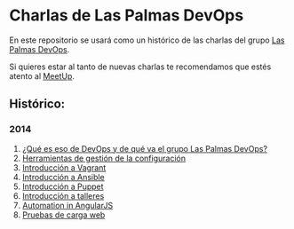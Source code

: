 # Charlas de Las Palmas DevOps

En este repositorio se usará como un histórico de las charlas del grupo [Las Palmas DevOps](https://groups.google.com/forum/#!forum/laspalmas-devops).

Si quieres estar al tanto de nuevas charlas te recomendamos que estés atento al [MeetUp](http://www.meetup.com/Las-Palmas-DevOps/).

## Histórico:

### 2014
1. [¿Qué es eso de DevOps y de qué va el grupo Las Palmas DevOps?](20140205/README.md)
1. [Herramientas de gestión de la configuración](20140305/README.md)
1. [Introducción a Vagrant](20140402/README.md)
1. [Introducción a Ansible](20140507/README.md)
1. [Introducción a Puppet](20140604/README.md)
1. [Introducción a talleres](20141203/README.md)
1. [Automation in AngularJS](20150212/README.md)
1. [Pruebas de carga web](20150618/README.md)
